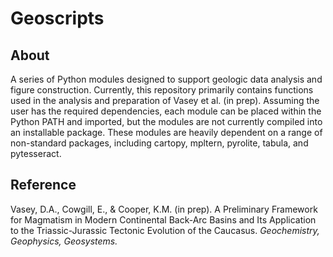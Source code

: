 # Geoscripts

## About

A series of Python modules designed to support geologic data analysis and figure construction. Currently, this repository primarily contains functions used in the analysis and preparation of Vasey et al. (in prep). Assuming the user has the required dependencies, each module can be placed within the Python PATH and imported, but the modules are not currently compiled into an installable package. These modules are heavily dependent on a range of non-standard packages, including cartopy, mpltern, pyrolite, tabula, and pytesseract.

## Reference

Vasey, D.A., Cowgill, E., & Cooper, K.M. (in prep). A Preliminary Framework for Magmatism in Modern Continental Back-Arc Basins and Its Application to the Triassic-Jurassic Tectonic Evolution of the Caucasus. _Geochemistry, Geophysics, Geosystems._







